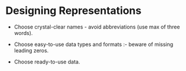 # Designing Representations

* Choose crystal-clear names - avoid abbreviations (use max of three words).

* Choose easy-to-use data types and formats :- beware of missing leading zeros.

* Choose ready-to-use data.

